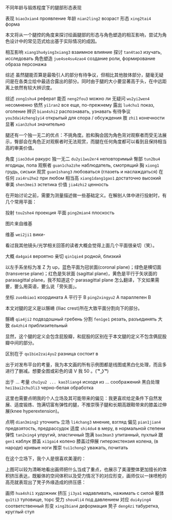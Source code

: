 <!-- https://zhuanlan.zhihu.com/p/713567523 -->

不同年龄与锻炼程度下的腿部形态表现

表现 `biao3xian4` проявление
年龄 `nian2ling2` возраст
形态 `xing2tai4` форма

<!-- Изображение формы ног от разной степени возраста и телосложения -->

本文将从一个腿控的角度来探讨绘画腿部的形态与角色塑造的相互影响，尝试为角色设计中的常见范式给出基于实际情况的成因。

相互影响 `xiang1hu4ying3xiang3` взаимное влияние
探讨 `tan4tao3` изучать, исследовать
角色塑造 `jue4se4su4zao4` создание роли, формирование образа персонажа

<!-- Данная статья c точки зрения любителя ножек исследует взаимное влияние формы нарисованных ног с разработкой дизайна персонажей. Пытается предоставить действительные причины появления часто наблюдаемых принципов (парадигм) в дизайне персонажей. -->

综述
虽然腿能否算是最吸引人的部分有待争议，但相比其他肢体部分，腿毫无疑问是在各类立绘中最适合露出的部分。同时由于腿的大小要显著高于头，在中远距离上依然有较大辨识度。

综述 `zong1shu4` реферат
能否 `neng2fou3` можно ли
无疑问 `wu2yi2wen4` несомненно
依然 `yi1ran2` все еще, по-прежнему
露出 `lu4chu1` показ, оголение
辨识 `bian4shi2` распознавать, узнавать
有待争议 `you3dai4zheng1yi4` открытый для спора / обсуждения
肢 `zhi1` конечности
显著 `xian3zhu4` значительно

<!-- Хоть споры о том, можно ли считать ноги самой привлекательной частью тела человека продолжаются, в сравнении с другими частями тела, ноги несомненно в разных жанрах рисунка больше всего подходят для оголения. В то же время, из-за того, что размер ног значительно больше головы, в (?) все еще достаточно хорошо узнаваемы. -->

腿还有一个独一无二的优点：不挑角度。脸和胸会因为角色背对观察者而受无法展示，臀部会在角色正对观察者时无法观赏，而腿在任何角度都可以看到且保持相当高的审美价值。

角度 `jiao3du4` ракурс
独一无二 `du2yi1wu2er4` неповторимый
臀部 `tun2bu4` ягодицы, попа
观察者 `guan1cha2zhe` наблюдатель, смотрящий
胸 `xiong1` грудь, сиськи
观赏 `guan1shang3` любоваться (глазеть и наслаждаться)
在任何 `zai4ru2he2` при любом
相当高 `xiang1dang1gao1` достаточно высокий
审美 `shen3mei3` эстетика
价值 `jia4zhi2` ценность

<!-- У ног также есть одно неповторимое преимущество. Ракурс не имеет значения. Лицо и грудь из-за того, что персонаж стоит спиной к смотрящему, не получится показать. Попой, когда персонаж стоит передом к смотрящему, не получится насладиться. Но ноги при любом ракурсе можно разглядть, а также достаточно хорошо сохранить эстетическую ценность. -->

在开始讨论之前，需要为测量描述做一些基础定义。在解剖人体中进行投射时，有几个常用平面：

投射 `tou2she4` проекция
平面 `ping2mian4` плоскость

<!-- Перед началом обсуждения нужно дать основные определения описанию измерений. Во время создания проекций на диссекции человеческого тела есть несколько стандартных плоскостей. -->

图片来自维基

维基 `wei2ji1` вики-

<!-- Картинка взята с википедии -->

看过我其他镜头/光学相关回答的读者大概会觉得上面几个平面很亲切（笑）。

大概 `da4gai4` вероятно
亲切 `qin1qie4` родной, близкий

<!-- Читатели, которые видели мои другие ответы по теме объективов и оптике, вероятно, посчитают эти плоскости выше очень знакомыми (шутка). -->

以左手系坐标为准 Z 为 up，蓝色平面为冠状面(coronal plane)；绿色是横切面(transverse plane)；红色是矢状面 (sagittal plane)，黄色是平行于矢状面的 parasagittal plane，我不知道这个 parasagittal plane 怎么翻译，下文如果需要，要么用英语，要么说「旁矢面」。

坐标 `zuo4biao1` координата
A 平行于 B `ping2xingyu2` A параллелен B

<!-- Возьмем за основу левую систему координат, где Z это верх, синяя плоскость это коронарная плоскость, зеленая это поперечная плоскость, красная это сагиттальная плоскость, желтая это парасагиттальная плоскость, параллельная саггитальной плоскости, я не знаю как перевести парасагиттальную плоскость, либо по английски, либо боковая сагиттальная плоскость. -->

本文对腿的定义是以髂嵴 (Iliac crest)所在大致平面分割向下的部分。

髂嵴 `qia4ji2` подвздошный гребень
分割 `fen1ge1` резать, разъединять
大致 `da4zhi4` приблизительный

<!--
Данная статья определеяет ноги как часть ниже приблизителньной плоскости, где распологается подвздошный гребень.
-->

显然，这个腿的定义会包含屁股瓣，和屁股的区别在于本文腿的定义不包含俩屁股瓣中间的部分。

区别在于 `qu1bie2zai4yu2` разница состоит в

<!--
Очевидно, что в это определение ног также входит и задничный лепесток, разница с попой состоит в том, что определение ног в этой статье не содержит место между двумя задничными лепестками.
-->

出于对发布平台的考量，我为本文画的所有示例图都是线图或黑白化处理，而且多进行了删减。想要全图或彩色的请 V 我 50 。( ͡° ͜ʖ ͡°)

出于 ... 考量 `chu1yu2 ... kao3liang4` исходя из ... соображений
黑白处理 `hei1bai2chu3li3` черно-белая обработка

<!--
Исходя из соображений публикаций на этой платформе, все изображений с примерами в этой статье являются графиками или в черно-белой обработке, а также делал много сокращений. Если вам нужны полные картинки или цветные картинки, пожалуйста (?) че-то 50.
-->

这里也需要点明我的个人立场及其可能带来的偏见：我更喜欢给定条件下自然发展、适度锻炼、饱满切富有弹性的腿，不推崇筷子腿和长期高跟鞋带来的膝盖过伸展(knee hyperextension)。

点明 `dian3ming2` уточнить
立场 `li4chang3` мнение, взгляд
偏见 `pian1jian4` предвзятость, предрассудок
适度 `shi4du4` в меру, в нормальной степени
弹性 `tan2xing4` упругий, эластичный
饱满 `bao3man3` упитанный, пухлый
跟 `gen1` каблук
膝盖 `xi1gai4` колено
膝盖过伸展 гиперэкстензия колена, (в народе) кривые ноги
推崇 `tui1chong2` уважать, почитать

<!--
Тут же также стоит уточнить мое личное мнение, а также предрассудки: мне куда больше нравятся от природы сильные, в меру натренированные, пухлые и упругие ножки. Я не уважаю ноги палочки и кривые ноги в обратную сторону на туфлях с высоким каблуком.
-->

在这个立场下，我个人是很喜欢美漫的：

<!--
С этой точки зрения, мне лично нравятся ноги мэй мань (?)
-->

上图可以较为清晰地看出画师把什么当成了重点，也展示了美漫整体更加擅长的体积挤压表达，既躯体的空间体积以及受力情况下的对应形变，画师仅以一抹喷枪的高亮就表现出了凳子外缘造成的挤压感：

画师 `hua4shi1` художник
挤压 `ji3ya1` надавливать, нажимать с силой
躯体 `qu1ti3` туловище, торс
受力 `shou4li4` под давлением
对应 `dui4ying4` соответственный
形变 `xing2bian4` деформация
凳子 `deng4zi` табуретка, круглый стул
